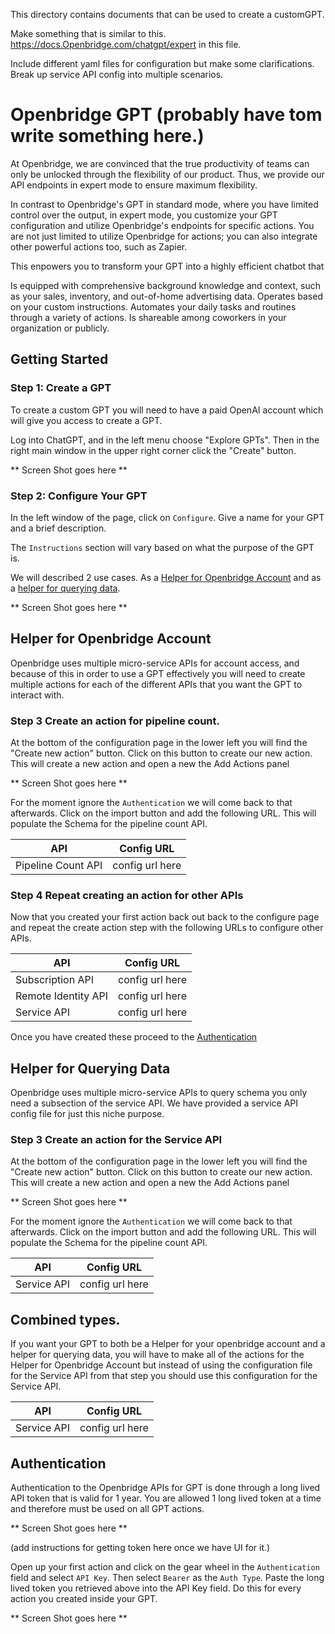 This directory contains documents that can be used to create a customGPT.

Make something that is similar to this.  https://docs.Openbridge.com/chatgpt/expert in this file.

Include different yaml files for configuration but make some clarifications.
Break up service API config into multiple scenarios.


# Openbridge GPT (probably have tom write something here.)
At Openbridge, we are convinced that the true productivity of teams can only be unlocked through the flexibility of our product. Thus, we provide our API endpoints in expert mode to ensure maximum flexibility.

In contrast to Openbridge's GPT in standard mode, where you have limited control over the output, in expert mode, you customize your GPT configuration and utilize Openbridge's endpoints for specific actions. You are not just limited to utilize Openbridge for actions; you can also integrate other powerful actions too, such as Zapier.

This enpowers you to transform your GPT into a highly efficient chatbot that

Is equipped with comprehensive background knowledge and context, such as your sales, inventory, and out-of-home advertising data.
Operates based on your custom instructions.
Automates your daily tasks and routines through a variety of actions.
Is shareable among coworkers in your organization or publicly.

## Getting Started

### Step 1: Create a GPT
To create a custom GPT you will need to have a paid OpenAI account which will give you access to create a GPT.

Log into ChatGPT, and in the left menu choose "Explore GPTs".  Then in the right main window in the upper right corner click the "Create" button.

** Screen Shot goes here **

### Step 2: Configure Your GPT
In the left window of the page, click on `Configure`.  Give a name for your GPT and a brief description.

The `Instructions` section will vary based on what the purpose of the GPT is.

We will described 2 use cases.  As a [Helper for Openbridge Account]() and as a [helper for querying data](). 

** Screen Shot goes here **

## Helper for Openbridge Account
Openbridge uses multiple micro-service APIs for account access, and because of this in order to use a GPT effectively you will need to create multiple actions for each of the different APIs that you want the GPT to interact with.

### Step 3 Create an action for pipeline count.

At the bottom of the configuration page in the lower left you will find the "Create new action" button.  Click on this button to create our new action.  This will create a new action and open a new the Add Actions panel

** Screen Shot goes here **

For the moment ignore the `Authentication` we will come back to that afterwards.  Click on the import button and add the following URL.  This will populate the Schema for the pipeline count API. 

|API | Config URL|
|-|-|
| Pipeline Count API | config url here |

### Step 4 Repeat creating an action for other APIs

Now that you created your first action back out back to the configure page and repeat the create action step with the following URLs to configure other APIs.

|API | Config URL|
|-|-|
| Subscription API | config url here |
| Remote Identity API | config url here |
| Service API | config url here |

Once you have created these proceed to the [Authentication](#authentication)

## Helper for Querying Data
Openbridge uses multiple micro-service APIs to query schema you only need a subsection of the service API.  We have provided a service API config file for just this niche purpose.

### Step 3 Create an action for the Service API

At the bottom of the configuration page in the lower left you will find the "Create new action" button.  Click on this button to create our new action.  This will create a new action and open a new the Add Actions panel

** Screen Shot goes here **

For the moment ignore the `Authentication` we will come back to that afterwards.  Click on the import button and add the following URL.  This will populate the Schema for the pipeline count API. 

|API | Config URL|
|-|-|
| Service API | config url here |


## Combined types.
If you want your GPT to both be a Helper for your openbridge account and a helper for querying data, you will have to make all of the actions for the Helper for Openbridge Account but instead of using the configuration file for the Service API from that step you should use this configuration for the Service API.

|API | Config URL|
|-|-|
| Service API | config url here |


## Authentication
Authentication to the Openbridge APIs for GPT is done through a long lived API token that is valid for 1 year.  You are allowed 1 long lived token at a time and therefore must be used on all GPT actions.

** Screen Shot goes here **

(add instructions for getting token here once we have UI for it.)

Open up your first action and click on the gear wheel in the `Authentication` field and select `API Key`.  Then select `Bearer` as the `Auth Type`.  Paste the long lived token you retrieved above into the API Key field.  Do this for every action you created inside your GPT.

** Screen Shot goes here **





<!-- ## Step 3: Add Actions
Assign a name to your custom GPT first. Then click on "Create new action".


## Step 4: Import Openbridge endpoints
Click "Import from URL" and enter (openbridge endpoint ymls)

## Step 5: Configure Authentication Token
Click the ⚙️ button in Authentication section. Then select "OAuth" in the dialog.

In the Authorization URL field, type https://Openbridge.com/authorize-gpt. In the Token URL field, type https://Openbridge.com/api/oauth-exchange-token-gpt.

## Step 6: Add extra custom configuration
You can add any custom instructions and/or upload any files such as internal sales spreadsheets, inventory data, etc. Our only recommendation is to add two custom instructions here:

Always calculate the date range using python to speculate user's intent. For example, if user asks for some historical data from last week, calculate that date range using python.
Note that if the user asks for daily/weekly/quarterly/monthly metrics/breadowns, please reflect such info in the field time_granularity.
In addition, you can add more actions in your GPT as an option. Your GPT, your rule. Once you are done with your other custom configuration, click "Save".

## Congratulations
✨Congratulations✨! You've just unlocked the power of your very own GPT. Now, you can dive into the cutting-edge world of marketing data analysis, powered by the limitless potential of generative AI. -->